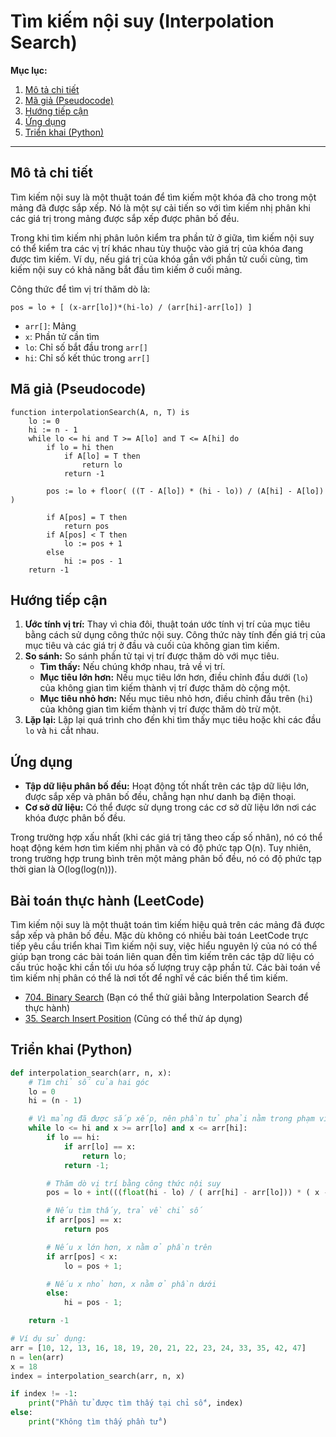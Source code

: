 
# Tìm kiếm nội suy (Interpolation Search)

**Mục lục:**

1.  [Mô tả chi tiết](#mô-tả-chi-tiết)
2.  [Mã giả (Pseudocode)](#mã-giả-pseudocode)
3.  [Hướng tiếp cận](#hướng-tiếp-cận)
4.  [Ứng dụng](#ứng-dụng)
5.  [Triển khai (Python)](#triển-khai-python)

---

## Mô tả chi tiết

Tìm kiếm nội suy là một thuật toán để tìm kiếm một khóa đã cho trong một mảng đã được sắp xếp. Nó là một sự cải tiến so với tìm kiếm nhị phân khi các giá trị trong mảng được sắp xếp được phân bố đều.

Trong khi tìm kiếm nhị phân luôn kiểm tra phần tử ở giữa, tìm kiếm nội suy có thể kiểm tra các vị trí khác nhau tùy thuộc vào giá trị của khóa đang được tìm kiếm. Ví dụ, nếu giá trị của khóa gần với phần tử cuối cùng, tìm kiếm nội suy có khả năng bắt đầu tìm kiếm ở cuối mảng.

Công thức để tìm vị trí thăm dò là:

`pos = lo + [ (x-arr[lo])*(hi-lo) / (arr[hi]-arr[lo]) ]`

*   `arr[]`: Mảng
*   `x`: Phần tử cần tìm
*   `lo`: Chỉ số bắt đầu trong `arr[]`
*   `hi`: Chỉ số kết thúc trong `arr[]`

## Mã giả (Pseudocode)

```
function interpolationSearch(A, n, T) is
    lo := 0
    hi := n - 1
    while lo <= hi and T >= A[lo] and T <= A[hi] do
        if lo = hi then
            if A[lo] = T then
                return lo
            return -1
        
        pos := lo + floor( ((T - A[lo]) * (hi - lo)) / (A[hi] - A[lo]) )

        if A[pos] = T then
            return pos
        if A[pos] < T then
            lo := pos + 1
        else
            hi := pos - 1
    return -1
```

## Hướng tiếp cận

1.  **Ước tính vị trí:** Thay vì chia đôi, thuật toán ước tính vị trí của mục tiêu bằng cách sử dụng công thức nội suy. Công thức này tính đến giá trị của mục tiêu và các giá trị ở đầu và cuối của không gian tìm kiếm.
2.  **So sánh:** So sánh phần tử tại vị trí được thăm dò với mục tiêu.
    *   **Tìm thấy:** Nếu chúng khớp nhau, trả về vị trí.
    *   **Mục tiêu lớn hơn:** Nếu mục tiêu lớn hơn, điều chỉnh đầu dưới (`lo`) của không gian tìm kiếm thành vị trí được thăm dò cộng một.
    *   **Mục tiêu nhỏ hơn:** Nếu mục tiêu nhỏ hơn, điều chỉnh đầu trên (`hi`) của không gian tìm kiếm thành vị trí được thăm dò trừ một.
3.  **Lặp lại:** Lặp lại quá trình cho đến khi tìm thấy mục tiêu hoặc khi các đầu `lo` và `hi` cắt nhau.

## Ứng dụng

*   **Tập dữ liệu phân bố đều:** Hoạt động tốt nhất trên các tập dữ liệu lớn, được sắp xếp và phân bố đều, chẳng hạn như danh bạ điện thoại.
*   **Cơ sở dữ liệu:** Có thể được sử dụng trong các cơ sở dữ liệu lớn nơi các khóa được phân bố đều.

Trong trường hợp xấu nhất (khi các giá trị tăng theo cấp số nhân), nó có thể hoạt động kém hơn tìm kiếm nhị phân và có độ phức tạp O(n). Tuy nhiên, trong trường hợp trung bình trên một mảng phân bố đều, nó có độ phức tạp thời gian là O(log(log(n))).

## Bài toán thực hành (LeetCode)

Tìm kiếm nội suy là một thuật toán tìm kiếm hiệu quả trên các mảng đã được sắp xếp và phân bố đều. Mặc dù không có nhiều bài toán LeetCode trực tiếp yêu cầu triển khai Tìm kiếm nội suy, việc hiểu nguyên lý của nó có thể giúp bạn trong các bài toán liên quan đến tìm kiếm trên các tập dữ liệu có cấu trúc hoặc khi cần tối ưu hóa số lượng truy cập phần tử. Các bài toán về tìm kiếm nhị phân có thể là nơi tốt để nghĩ về các biến thể tìm kiếm.

*   [704. Binary Search](https://leetcode.com/problems/binary-search/) (Bạn có thể thử giải bằng Interpolation Search để thực hành)
*   [35. Search Insert Position](https://leetcode.com/problems/search-insert-position/) (Cũng có thể thử áp dụng)

## Triển khai (Python)

```python
def interpolation_search(arr, n, x):
    # Tìm chỉ số của hai góc
    lo = 0
    hi = (n - 1)

    # Vì mảng đã được sắp xếp, nên phần tử phải nằm trong phạm vi được xác định bởi các góc
    while lo <= hi and x >= arr[lo] and x <= arr[hi]:
        if lo == hi:
            if arr[lo] == x:
                return lo;
            return -1;

        # Thăm dò vị trí bằng công thức nội suy
        pos = lo + int(((float(hi - lo) / ( arr[hi] - arr[lo])) * ( x - arr[lo])))

        # Nếu tìm thấy, trả về chỉ số
        if arr[pos] == x:
            return pos

        # Nếu x lớn hơn, x nằm ở phần trên
        if arr[pos] < x:
            lo = pos + 1;

        # Nếu x nhỏ hơn, x nằm ở phần dưới
        else:
            hi = pos - 1;

    return -1

# Ví dụ sử dụng:
arr = [10, 12, 13, 16, 18, 19, 20, 21, 22, 23, 24, 33, 35, 42, 47]
n = len(arr)
x = 18
index = interpolation_search(arr, n, x)

if index != -1:
    print("Phần tử được tìm thấy tại chỉ số", index)
else:
    print("Không tìm thấy phần tử")
```
